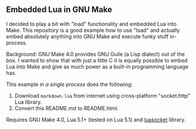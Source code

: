 Embedded Lua in GNU Make
------------------------

I decided to play a bit with "load" functionality and embedded Lua into Make.
This repository is a good example how to use "load" and actually embed
absolutely anything into GNU Make and execute funky stuff in-process.

Background: GNU Make 4.0 provides GNU Guile (a Lisp dialect) out of the box. I
wanted to show that with just a little C it is equally possible to embed Lua
into Make and give as much power as a built-in programming language has.

This example *in a single process* does the following:

1. Download `markdown.lua` from internet using cross-platform "socket.http" Lua
   library.
2. Convert this README.md to README.html.

Requires GNU Make 4.0, Lua 5.1+ (tested on Lua 5.1) and [luasocket] library.

[luasocket]: w3.impa.br/~diego/software/luasocket/
